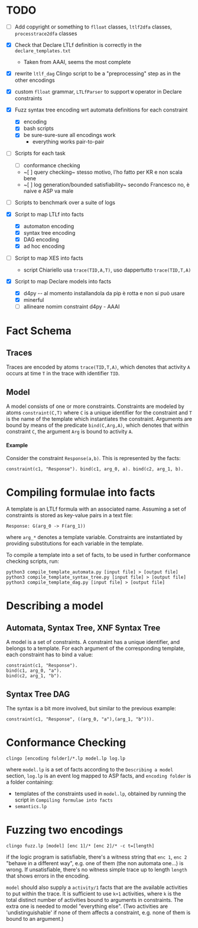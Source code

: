# TODO

- [ ] Add copyright or something to `flloat` classes, `ltlf2dfa` classes, `processtrace2dfa` classes
- [x] Check that Declare LTLf definition is correctly in the `declare_templates.txt`
  - Taken from AAAI, seems the most complete
- [x] rewrite `ltlf_dag` Clingo script to be a "preprocessing" step as in the other encodings
- [x] custom `flloat` grammar, `LTLfParser` to support `W` operator in Declare constraints
- [x] Fuzz syntax tree encoding wrt automata definitions for each constraint
  - [x] encoding
  - [x] bash scripts
  - [x] be sure-sure-sure all encodings work
    - everything works pair-to-pair

- [ ] Scripts for each task
  - [ ] conformance checking
  - ~[ ] query checking~ stesso motivo, l'ho fatto per KR e non scala bene
  - ~[ ] log generation/bounded satisfiability~ secondo Francesco no, è naive e ASP va male
- [ ] Scripts to benchmark over a suite of logs
- [x] Script to map LTLf into facts
  - [x] automaton encoding
  - [x] syntax tree encoding
  - [x] DAG encoding
  - [x] ad hoc encoding

- [ ] Script to map XES into facts
  - script Chiariello usa `trace(TID,A,T)`, uso dappertutto `trace(TID,T,A)`

- [x] Script to map Declare models into facts
  - [x] d4py -- al momento installandola da pip è rotta e non si può usare
  - [x] minerful
  - [ ] allineare nomim constraint d4py - AAAI

# Fact Schema
## Traces
Traces are encoded by atoms `trace(TID,T,A)`, which denotes that activity `A` occurs at time `T` in the trace with identifier `TID`.

## Model 
A model consists of one or more constraints. Constraints are modeled by atoms `constraint(C,T)` where `C` is a unique identifier for the constraint and `T` is the name of the template which instantiates the constraint.
Arguments are bound by means of the predicate `bind(C,Arg,A)`, which denotes that within constraint `C`, the argument `Arg` is bound to activity `A`.

#### Example
Consider the constraint `Response(a,b)`. This is represented by the facts:

`constraint(c1, "Response"). bind(c1, arg_0, a). bind(c2, arg_1, b).`

# Compiling formulae into facts
A template is an LTLf formula with an associated name. Assuming a set of constraints is stored as key-value pairs in a text file:

```
Response: G(arg_0 -> F(arg_1))
```
where `arg_*` denotes a template variable. Constraints are instantiated by providing substitutions for each variable in the template.

To compile a template into a set of facts, to be used in further conformance checking scripts, run:

```
python3 compile_template_automata.py [input file] > [output file]
python3 compile_template_syntax_tree.py [input file] > [output file]
python3 compile_template_dag.py [input file] > [output file]
```

# Describing a model
## Automata, Syntax Tree, XNF Syntax Tree
A model is a set of constraints. A constraint has a unique identifier, and belongs to a template. For each argument of the corresponding template, each constraint has to bind a value:

```
constraint(c1, "Response").
bind(c1, arg_0, "a").
bind(c2, arg_1, "b").
```

## Syntax Tree DAG
The syntax is a bit more involved, but similar to the previous example:

```
constraint(c1, "Response", ((arg_0, "a"),(arg_1, "b"))).
```

# Conformance Checking

```
clingo [encoding folder]/*.lp model.lp log.lp
```

where `model.lp` is a set of facts according to the `Describing a model` section, `log.lp` is an event log mapped to ASP facts, and `encoding folder` is a folder containing:

- templates of the constraints used in `model.lp`, obtained by running the script in `Compiling formulae into facts`
- `semantics.lp` 

# Fuzzing two encodings
```
clingo fuzz.lp [model] [enc 1]/* [enc 2]/* -c t=[length]
```

if the logic program is satisfiable, there's a witness string that `enc 1`, `enc 2` "behave in a different way", e.g. one of them (the non automata one...) is wrong. If unsatisfiable, there's no witness simple trace up to length `length` that shows errors in the encoding.

`model` should also supply a `activity/1` facts that are the available activities to put within the trace. It is sufficient to use `k+1` activities, where `k` is the total distinct number of activities bound to arguments in constraints. The extra one is needed to model "everything else". (Two activities are 'undistinguishable' if none of them affects a constraint, e.g. none of them is bound to an argument.)
